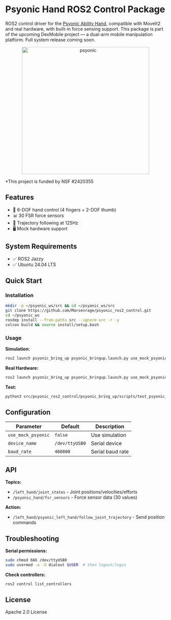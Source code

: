 # Psyonic Hand ROS2 Control Package

ROS2 control driver for the [Psyonic Ability Hand](https://github.com/psyonicinc), compatible with MoveIt2 and real hardware, with built-in force sensing support. This package is part of the upcoming DexMobile project — a dual-arm mobile manipulation platform. Full system release coming soon.
<p align="center"> 
<img src="https://github.com/Marsenrage/Marsenrage.github.io/blob/master/images/psyonic_demo.gif" alt=psyonic demo" width="400"/>
</p>
<p> *This project is funded by NSF #2420355</p>

## Features
- 🦾 6-DOF hand control (4 fingers + 2-DOF thumb)
- 📊 30 FSR force sensors
- 🎯 Trajectory following at 125Hz
- 🖥️ Mock hardware support

## System Requirements
- ✅ ROS2 Jazzy
- ✅ Ubuntu 24.04 LTS

## Quick Start

### Installation

```bash
mkdir -p ~/psyonic_ws/src && cd ~/psyonic_ws/src
git clone https://github.com/Marsenrage/psyonic_ros2_control.git
cd ~/psyonic_ws
rosdep install --from-paths src --ignore-src -r -y
colcon build && source install/setup.bash
```

### Usage

**Simulation:**
```bash
ros2 launch psyonic_bring_up psyonic_bringup.launch.py use_mock_psyonic:=true
```

**Real Hardware:**
```bash
ros2 launch psyonic_bring_up psyonic_bringup.launch.py use_mock_psyonic:=false
```

**Test:**
```bash
python3 src/psyonic_ros2_control/psyonic_bring_up/scripts/test_psyonic_hand.py 
```

## Configuration

| Parameter | Default | Description |
|-----------|---------|-------------|
| `use_mock_psyonic` | `false` | Use simulation |
| `device_name` | `/dev/ttyUSB0` | Serial device |
| `baud_rate` | `460800` | Serial baud rate |

## API

**Topics:**
- `/left_hand/joint_states` - Joint positions/velocities/efforts
- `/psyonic_hand/fsr_sensors` - Force sensor data (30 values)

**Action:**
- `/left_hand/psyonic_left_hand/follow_joint_trajectory` - Send position commands


## Troubleshooting

**Serial permissions:**
```bash
sudo chmod 666 /dev/ttyUSB0
sudo usermod -a -G dialout $USER  # then logout/login
```

**Check controllers:**
```bash
ros2 control list_controllers
```

## License

Apache 2.0 License
